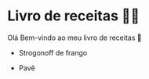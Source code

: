 # Livro de receitas :woman_cook:

Olá Bem-vindo ao meu livro de receitas :wave:

- Strogonoff de frango 

- Pavê
